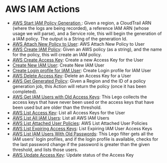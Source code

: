 # AWS IAM Actions

* [AWS Start IAM Policy Generation ](https://github.com/unskript/Awesome-CloudOps-Automation/tree/master/AWS/legos/AWS\_Start\_IAM\_Policy\_Generation/README.md): Given a region, a CloudTrail ARN (where the logs are being recorded), a reference IAM ARN (whose usage we will parse), and a Service role, this will begin the generation of a IAM policy. The output is a String of the generation Id.
* [AWS Attach New Policy to User](https://github.com/unskript/Awesome-CloudOps-Automation/tree/master/AWS/legos/aws\_attach\_iam\_policy/README.md): AWS Attach New Policy to User
* [AWS Create IAM Policy](https://github.com/unskript/Awesome-CloudOps-Automation/tree/master/AWS/legos/aws\_create\_IAMpolicy/README.md): Given an AWS policy (as a string), and the name for the policy, this will create an IAM policy.
* [AWS Create Access Key](https://github.com/unskript/Awesome-CloudOps-Automation/tree/master/AWS/legos/aws\_create\_access\_key/README.md): Create a new Access Key for the User
* [Create New IAM User](https://github.com/unskript/Awesome-CloudOps-Automation/tree/master/AWS/legos/aws\_create\_iam\_user/README.md): Create New IAM User
* [Create Login profile for IAM User](https://github.com/unskript/Awesome-CloudOps-Automation/tree/master/AWS/legos/aws\_create\_user\_login\_profile/README.md): Create Login profile for IAM User
* [AWS Delete Access Key](https://github.com/unskript/Awesome-CloudOps-Automation/tree/master/AWS/legos/aws\_delete\_access\_key/README.md): Delete an Access Key for a User
* [AWS Get Generated Policy](https://github.com/unskript/Awesome-CloudOps-Automation/tree/master/AWS/legos/aws\_get\_generated\_policy/README.md): Given a Region and the ID of a policy generation job, this Action will return the policy (once it has been completed).
* [AWS Get IAM Users with Old Access Keys](https://github.com/unskript/Awesome-CloudOps-Automation/tree/master/AWS/legos/aws\_get\_users\_with\_old\_access\_keys/README.md): This Lego collects the access keys that have never been used or the access keys that have been used but are older than the threshold.
* [AWS List Access Key](https://github.com/unskript/Awesome-CloudOps-Automation/tree/master/AWS/legos/aws\_list\_access\_keys/README.md): List all Access Keys for the User
* [AWS List All IAM Users](https://github.com/unskript/Awesome-CloudOps-Automation/tree/master/AWS/legos/aws\_list\_all\_iam\_users/README.md): List all AWS IAM Users
* [AWS List Attached User Policies](https://github.com/unskript/Awesome-CloudOps-Automation/tree/master/AWS/legos/aws\_list\_attached\_user\_policies/README.md): AWS List Attached User Policies
* [AWS List Expiring Access Keys](https://github.com/unskript/Awesome-CloudOps-Automation/tree/master/AWS/legos/aws\_list\_expiring\_access\_keys/README.md): List Expiring IAM User Access Keys
* [AWS List IAM Users With Old Passwords](https://github.com/unskript/Awesome-CloudOps-Automation/tree/master/AWS/legos/aws\_list\_users\_with\_old\_passwords/README.md): This Lego filter gets all the IAM users' login profiles, and if the login profile is available, checks for the last password change if the password is greater than the given threshold, and lists those users.
* [AWS Update Access Key](https://github.com/unskript/Awesome-CloudOps-Automation/tree/master/AWS/legos/aws\_update\_access\_key/README.md): Update status of the Access Key
